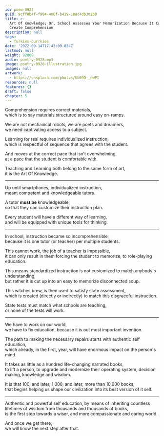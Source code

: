 ```yaml
---
id: poem-0928
guid: 9cff0b4f-f984-480f-b419-18ad4db302b0
title: >-
  Art Of Knowledge; Or, School Assesses Your Memorization Because It Cannot
  Create Comprehension
description: null
tags:
  - furkies-purrkies
date: '2022-09-14T17:43:09.834Z'
lastmod: null
weight: 92800
audio: poetry-0928.mp3
image: poetry-0928-illustration.jpg
images: null
artwork:
  - https://unsplash.com/photos/UU69D-_nwPI
resources: null
features: {}
draft: false
chapter: 5
---
```


Comprehension requires correct materials,\
which is to say materials structured around easy on-ramps.

We are not mechanical robots, we are poets and dreamers,\
we need captivating access to a subject.

Learning for real requires individualized instruction,\
which is respectful of sequence that agrees with the student.

And moves at the correct pace that isn't overwhelming,\
at a pace that the student is comfortable with.

Teaching and Learning both belong to the same form of art,\
it is the Art Of Knowledge.

---

Up until smartphones, individualized instruction,\
meant competent and knowledgeable tutors.

A tutor **must be** knowledgeable,\
so that they can customize their instruction plan.

Every student will have a different way of learning,\
and will be equipped with unique tools for thinking.

---

In school, instruction became so incomprehensible,\
because it is one tutor (or teacher) per multiple students.

This cannot work, the job of a teacher is impossible,\
it can only result in them forcing the student to memorize, to role-playing education.

This means standardized instruction is not customized to match anybody's understanding,\
but rather it is cut up into an easy to memorize disconnected soup.

This witches brew, is then used to satisfy state assessment,\
which is created (directly or indirectly) to match this disgraceful instruction.

State tests must match what schools are teaching,\
or none of the tests will work.

---

We have to work on our world,\
we have to fix education, because it is out most important invention.

The path to making the necessary repairs starts with authentic self education,\
which already, in the first, year, will have enormous impact on the person's mind.

It takes as little as a hundred life-changing narrated books,\
to lift a person, to upgrade and modernize their operating system, decision making, knowledge and wisdom.

It is that 100, and later, 1,000, and later, more than 10,000 books,\
that begins helping us shape our civilization into its best version of it self.

---

Authentic and powerful self education, by means of inheriting countless lifetimes of wisdom from thousands and thousands of books,\
is the first step towards a wiser, and more compassionate and caring world.

And once we get there,\
we will know the next step after that.
